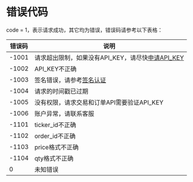 # 错误代码
code = 1，表示请求成功，其它均为错误，错误码请参考以下表格：

| 错误码 | 说明 |
| ------ | ------ |
| -1001 | 请求超出限制，如果没有API_KEY，请尽快[申请API_KEY](https://yibi.co/cn/apiManage) |
| -1002 | API_KEY不正确 |
| -1003 | 签名错误，请参考[签名认证](/api-zh/REST_authentication.md) |
| -1004 | 请求的时间戳已过期 |
| -1005 | 没有权限，请求交易和订单API需要验证API_KEY |
| -1006 | 账户异常，请联系客服 |
| -1101 | ticker_id不正确 |
| -1102 | order_id不正确 |
| -1103 | price格式不正确 |
| -1104 | qty格式不正确 |
| 0 | 未知错误 |